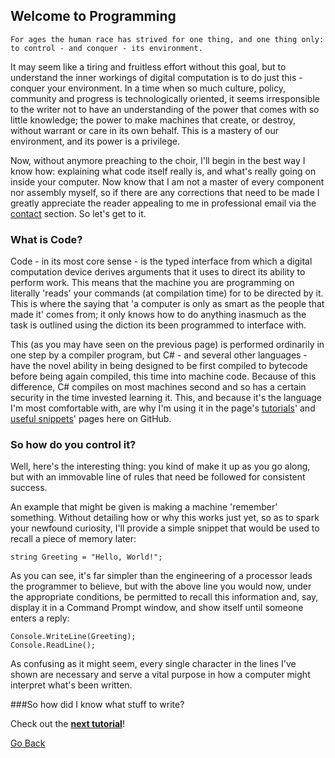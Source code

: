## Welcome to Programming

``For ages the human race has strived for one thing, and one thing only: to control - and conquer - its environment. ``

It may seem like a tiring and fruitless effort without this goal, but to understand the inner workings of digital computation is to do just this - conquer your environment. In a time when so much culture, policy, community and progress is technologically oriented, it seems irresponsible to the writer not to have an understanding of the power that comes with so little knowledge; the power to make machines that create, or destroy, without warrant or care in its own behalf. This is a mastery of our environment, and its power is a privilege.

Now, without anymore preaching to the choir, I'll begin in the best way I know how: explaining what code itself really is, and what's really going on inside your computer. Now know that I am not a master of every component nor assembly myself, so if there are any corrections that need to be made I greatly appreciate the reader appealing to me in professional email via the [contact](https://trevorghseay.github.io/goto-Toggle/Contact) section. So let's get to it.

### What is Code?

Code - in its most core sense - is the typed interface from which a digital computation device derives arguments that it uses to direct its ability to perform work. This means that the machine you are programming on literally 'reads' your commands (at compilation time) for to be directed by it. This is where the saying that 'a computer is only as smart as the people that made it' comes from; it only knows how to do anything inasmuch as the task is outlined using the diction its been programmed to interface with.

This (as you may have seen on the previous page) is performed ordinarily in one step by a compiler program, but C# - and several other languages - have the novel ability in being designed to be first compiled to bytecode before being again compiled, this time into machine code. Because of this difference, C# compiles on most machines second and so has a certain security in the time invested learning it. This, and because it's the language I'm most comfortable with, are why I'm using it in the page's [tutorials](https://trevorghseay.github.io/goto-Toggle/Tutorials)' and [useful snippets](https://trevorghseay.github.io/goto-Toggle/Projects)' pages here on GitHub.

### So how do you control it?

Well, here's the interesting thing: you kind of make it up as you go along, but with an immovable line of rules that need be followed for consistent success. 

An example that might be given is making a machine 'remember' something. Without detailing how or why this works just yet, so as to spark your newfound curiosity, I'll provide a simple snippet that would be used to recall a piece of memory later:

    string Greeting = "Hello, World!";

As you can see, it's far simpler than the engineering of a processor leads the programmer to believe, but with the above line you would now, under the appropriate conditions, be permitted to recall this information and, say, display it in a Command Prompt window, and show itself until someone enters a reply:

    Console.WriteLine(Greeting);
    Console.ReadLine();

As confusing as it might seem, every single character in the lines I've shown are necessary and serve a vital purpose in how a computer might interpret what's been written.

###So how did I know what stuff to write?

Check out the **[next tutorial](https://trevorghseay.github.io/goto-Toggle/Scopes)**!

[Go Back](https://trevorghseay.github.io/goto-Toggle/Tutorials)
